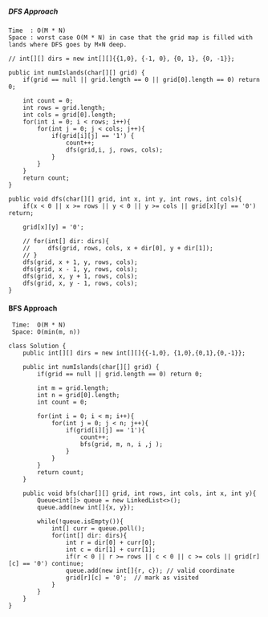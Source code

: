     
  ##### DFS Approach 
    
    Time  : O(M * N)
    Space : worst case O(M * N) in case that the grid map is filled with lands where DFS goes by M×N deep.
    
    // int[][] dirs = new int[][]{{1,0}, {-1, 0}, {0, 1}, {0, -1}};
    
    public int numIslands(char[][] grid) {
        if(grid == null || grid.length == 0 || grid[0].length == 0) return 0;
        
        int count = 0;
        int rows = grid.length;
        int cols = grid[0].length;
        for(int i = 0; i < rows; i++){
            for(int j = 0; j < cols; j++){
                if(grid[i][j] == '1') {
                    count++;
                    dfs(grid,i, j, rows, cols);
                }
            }
        }
        return count;
    }
    
    public void dfs(char[][] grid, int x, int y, int rows, int cols){
        if(x < 0 || x >= rows || y < 0 || y >= cols || grid[x][y] == '0') return;
        
        grid[x][y] = '0';
        
        // for(int[] dir: dirs){
        //     dfs(grid, rows, cols, x + dir[0], y + dir[1]);
        // }
        dfs(grid, x + 1, y, rows, cols);
        dfs(grid, x - 1, y, rows, cols);
        dfs(grid, x, y + 1, rows, cols);
        dfs(grid, x, y - 1, rows, cols);
    }


#### BFS Approach

     Time:  O(M * N)
     Space: O(min(m, n)) 

    class Solution { 
        public int[][] dirs = new int[][]{{-1,0}, {1,0},{0,1},{0,-1}};

        public int numIslands(char[][] grid) {
            if(grid == null || grid.length == 0) return 0;

            int m = grid.length;
            int n = grid[0].length;
            int count = 0;

            for(int i = 0; i < m; i++){
                for(int j = 0; j < n; j++){
                    if(grid[i][j] == '1'){
                        count++;
                        bfs(grid, m, n, i ,j );
                    }
                }
            }
            return count;
        }

        public void bfs(char[][] grid, int rows, int cols, int x, int y){
            Queue<int[]> queue = new LinkedList<>();
            queue.add(new int[]{x, y});

            while(!queue.isEmpty()){
                int[] curr = queue.poll();
                for(int[] dir: dirs){
                    int r = dir[0] + curr[0];
                    int c = dir[1] + curr[1];
                    if(r < 0 || r >= rows || c < 0 || c >= cols || grid[r][c] == '0') continue;
                    queue.add(new int[]{r, c}); // valid coordinate 
                    grid[r][c] = '0';  // mark as visited
                }
            }
        }
    }
